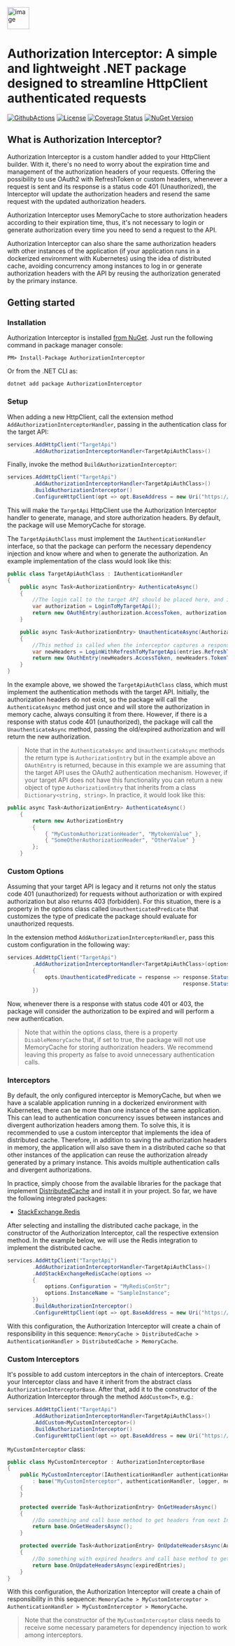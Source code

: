 <img src="./resources/icon.png" alt="image" width="auto" height="50">

# Authorization Interceptor: A simple and lightweight .NET package designed to streamline HttpClient authenticated requests
[![GithubActions](https://github.com/Adolfok3/authorizationinterceptor/actions/workflows/main.yml/badge.svg)](https://github.com/Adolfok3/AuthorizationInterceptor/actions)
[![License](https://img.shields.io/badge/license-MIT-green)](./LICENSE)
[![Coverage Status](https://coveralls.io/repos/github/Adolfok3/authorizationinterceptor/badge.svg?branch=main)](https://coveralls.io/github/Adolfok3/authorizationinterceptor?branch=main)
[![NuGet Version](https://img.shields.io/nuget/vpre/AuthorizationInterceptor)](https://www.nuget.org/packages/AuthorizationInterceptor)

## What is Authorization Interceptor?
Authorization Interceptor is a custom handler added to your HttpClient builder. With it, there's no need to worry about the expiration time and management of the authorization headers of your requests. Offering the possibility to use OAuth2 with RefreshToken or custom headers, whenever a request is sent and its response is a status code 401 (Unauthorized), the Interceptor will update the authorization headers and resend the same request with the updated authorization headers.

Authorization Interceptor uses MemoryCache to store authorization headers according to their expiration time, thus, it's not necessary to login or generate authorization every time you need to send a request to the API.

Authorization Interceptor can also share the same authorization headers with other instances of the application (if your application runs in a dockerized environment with Kubernetes) using the idea of distributed cache, avoiding concurrency among instances to log in or generate authorization headers with the API by reusing the authorization generated by the primary instance.

## Getting started

### Installation
Authorization Interceptor is installed [from NuGet](https://nuget.org/packages/authorizationinterceptor). Just run the following command in package manager console:
```
PM> Install-Package AuthorizationInterceptor
```

Or from the .NET CLI as:
```
dotnet add package AuthorizationInterceptor
```
### Setup
When adding a new HttpClient, call the extension method `AddAuthorizationInterceptorHandler`, passing in the authentication class for the target API:
```csharp
services.AddHttpClient("TargetApi")
        .AddAuthorizationInterceptorHandler<TargetApiAuthClass>()
```

Finally, invoke the method `BuildAuthorizationInterceptor`:
```csharp
services.AddHttpClient("TargetApi")
        .AddAuthorizationInterceptorHandler<TargetApiAuthClass>()
        .BuildAuthorizationInterceptor()
        .ConfigureHttpClient(opt => opt.BaseAddress = new Uri("https://targetapi.com"));
```

This will make the `TargetApi` HttpClient use the Authorization Interceptor handler to generate, manage, and store authorization headers. By default, the package will use MemoryCache for storage.

The `TargetApiAuthClass` must implement the `IAuthenticationHandler` interface, so that the package can perform the necessary dependency injection and know where and when to generate the authorization. An example implementation of the class would look like this:

```csharp
public class TargetApiAuthClass : IAuthenticationHandler
{
    public async Task<AuthorizationEntry> AuthenticateAsync()
    {
        //The login call to the target API should be placed here, and it should return the authorization headers.
        var authorization = LoginToMyTargetApi();
        return new OAuthEntry(authorization.AccessToken, authorization.TokenType, authorization.ExpiresIn, authorization.RefreshToken);
    }

    public async Task<AuthorizationEntry> UnauthenticateAsync(AuthorizationEntry? entries)
    {
        //This method is called when the interceptor captures a response with a status code of 401. It is most commonly used for integrations with APIs that use RefreshToken. If the target API does not have the refresh token functionality, you should implement the same call as in the `AuthenticateAsync` method.
        var newHeaders = LoginWithRefreshToMyTargetApi(entries.RefreshToken);
        return new OAuthEntry(newHeaders.AccessToken, newHeaders.TokenType, newHeaders.ExpiresIn, newHeaders.RefreshToken);
    }
}
```

In the example above, we showed the `TargetApiAuthClass` class, which must implement the authentication methods with the target API. Initially, the authorization headers do not exist, so the package will call the `AuthenticateAsync` method just once and will store the authorization in memory cache, always consulting it from there. However, if there is a response with status code 401 (unauthorized), the package will call the `UnauthenticateAsync` method, passing the old/expired authorization and will return the new authorization.

> Note that in the `AuthenticateAsync` and `UnauthenticateAsync` methods the return type is `AuthorizationEntry` but in the example above an `OAuthEntry` is returned, because in this example we are assuming that the target API uses the OAuth2 authentication mechanism. However, if your target API does not have this functionality you can return a new object of type `AuthorizationEntry` that inherits from a class `Dictionary<string, string>`. In practice, it would look like this:

```csharp
public async Task<AuthorizationEntry> AuthenticateAsync()
    {
        return new AuthorizationEntry
        {
            { "MyCustomAuthorizationHeader", "MytokenValue" },
            { "SomeOtherAuthorizationHeader", "OtherValue" }
        };
    }
```

### Custom Options
Assuming that your target API is legacy and it returns not only the status code 401 (unauthorized) for requests without authorization or with expired authorization but also returns 403 (forbidden). For this situation, there is a property in the options class called `UnauthenticatedPredicate` that customizes the type of predicate the package should evaluate for unauthorized requests.

In the extension method `AddAuthorizationInterceptorHandler`, pass this custom configuration in the following way:
```csharp
services.AddHttpClient("TargetApi")
        .AddAuthorizationInterceptorHandler<TargetApiAuthClass>(options =>
        {
            opts.UnauthenticatedPredicate = response => response.StatusCode == System.Net.HttpStatusCode.Forbidden ||
                                                        response.StatusCode == System.Net.HttpStatusCode.Unauthorized;
        })
```

Now, whenever there is a response with status code 401 or 403, the package will consider the authorization to be expired and will perform a new authentication.

> Note that within the options class, there is a property `DisableMemoryCache` that, if set to true, the package will not use MemoryCache for storing authorization headers. We recommend leaving this property as false to avoid unnecessary authentication calls.

### Interceptors
By default, the only configured interceptor is MemoryCache, but when we have a scalable application running in a dockerized environment with Kubernetes, there can be more than one instance of the same application. This can lead to authentication concurrency issues between instances and divergent authorization headers among them. To solve this, it is recommended to use a custom interceptor that implements the idea of distributed cache. Therefore, in addition to saving the authorization headers in memory, the application will also save them in a distributed cache so that other instances of the application can reuse the authorization already generated by a primary instance. This avoids multiple authentication calls and divergent authorizations.

In practice, simply choose from the available libraries for the package that implement [DistributedCache](https://learn.microsoft.com/en-us/aspnet/core/performance/caching/distributed) and install it in your project. So far, we have the following integrated packages:


- [StackExchange.Redis](https://github.com/Adolfok3/AuthorizationInterceptor.Extensions.Interceptors.StackExchange.Redis)

After selecting and installing the distributed cache package, in the constructor of the Authorization Interceptor, call the respective extension method. In the example below, we will use the Redis integration to implement the distributed cache.
```csharp
services.AddHttpClient("TargetApi")
        .AddAuthorizationInterceptorHandler<TargetApiAuthClass>()
        .AddStackExchangeRedisCache(options =>
        {
            options.Configuration = "MyRedisConStr";
            options.InstanceName = "SampleInstance";
        })
        .BuildAuthorizationInterceptor()
        .ConfigureHttpClient(opt => opt.BaseAddress = new Uri("https://targetapi.com"));
```

With this configuration, the Authorization Interceptor will create a chain of responsibility in this sequence: `MemoryCache > DistributedCache > AuthenticationHandler > DistributedCache > MemoryCache`.

### Custom Interceptors

It's possible to add custom interceptors in the chain of interceptors. Create your Interceptor class and have it inherit from the abstract class `AuthorizationInterceptorBase`. After that, add it to the constructor of the Authorization Interceptor through the method `AddCustom<T>`, e.g.:

```csharp
services.AddHttpClient("TargetApi")
        .AddAuthorizationInterceptorHandler<TargetApiAuthClass>()
        .AddCustom<MyCustomInterceptor>()
        .BuildAuthorizationInterceptor()
        .ConfigureHttpClient(opt => opt.BaseAddress = new Uri("https://targetapi.com"));
```

`MyCustomInterceptor` class:

```csharp
public class MyCustomInterceptor : AuthorizationInterceptorBase
{
    public MyCustomInterceptor(IAuthenticationHandler authenticationHandler, ILogger<AuthorizationInterceptorBase> logger, IAuthorizationInterceptor? nextInterceptor = null)
        : base("MyCustomInterceptor", authenticationHandler, logger, nextInterceptor)
    {
    }

    protected override Task<AuthorizationEntry> OnGetHeadersAsync()
    {
        //Do something and call base method to get headers from next Interceptor
        return base.OnGetHeadersAsync();
    }

    protected override Task<AuthorizationEntry> OnUpdateHeadersAsync(AuthorizationEntry expiredEntries)
    {
        //Do something with expired headers and call base method to get new headers from next Interceptor
        return base.OnUpdateHeadersAsync(expiredEntries);
    }
}
```

With this configuration, the Authorization Interceptor will create a chain of responsibility in this sequence: `MemoryCache > MyCustomInterceptor > AuthenticationHandler > MyCustomInterceptor > MemoryCache`.

> Note that the constructor of the `MyCustomInterceptor` class needs to receive some necessary parameters for dependency injection to work among interceptors.
